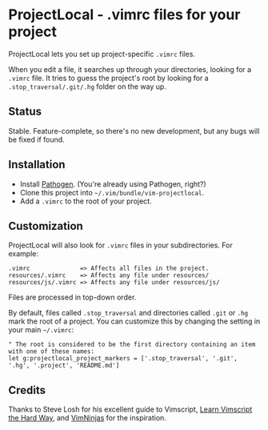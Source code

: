 # ProjectLocal - .vimrc files for your project

ProjectLocal lets you set up project-specific `.vimrc` files.

When you edit a file, it searches up through your directories, looking for a `.vimrc` file. It tries to guess the project's root by looking for a `.stop_traversal/.git/.hg` folder on the way up.

## Status

Stable. Feature-complete, so there's no new development, but any bugs will be fixed if found.

## Installation

* Install [Pathogen][pathogen]. (You're already using Pathogen, right?)
* Clone this project into `~/.vim/bundle/vim-projectlocal`.
* Add a `.vimrc` to the root of your project.

## Customization

ProjectLocal will also look for `.vimrc` files in your subdirectories. For example:

```
.vimrc              => Affects all files in the project.
resources/.vimrc    => Affects any file under resources/
resources/js/.vimrc => Affects any file under resources/js/
```

Files are processed in top-down order.

By default, files called `.stop_traversal` and directories called `.git` or `.hg` mark the root of a project. You can customize this by changing the setting in your main `~/.vimrc`:

```vim
" The root is considered to be the first directory containing an item with one of these names:
let g:projectlocal_project_markers = ['.stop_traversal', '.git', '.hg', '.project', 'README.md']
```

## Credits
Thanks to Steve Losh for his excellent guide to Vimscript, [Learn Vimscript the Hard Way][learnvim], and [VimNinjas][vimninjas] for the inspiration.

[pathogen]: https://github.com/tpope/vim-pathogen/
[learnvim]: http://learnvimscriptthehardway.stevelosh.com/
[vimninjas]: http://www.vimninjas.com/
